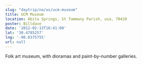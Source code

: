 ```yaml
---
slug: "daytrip/na/us/ucm-museum"
title: UCM Museum
location: Abita Springs, St Tammany Parish, usa, 70420
poster: Billdave
date: '2012-02-13T16:41:00'
lat: '30.4785257'
lng: '-90.0375755'
url: null
---
```


Folk art museum, with dioramas and paint-by-number galleries.
